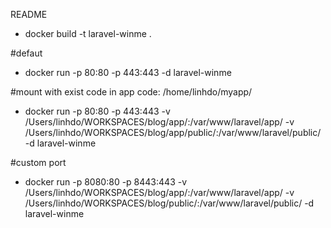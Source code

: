 README
- docker build -t laravel-winme .

#defaut
- docker run -p 80:80 -p 443:443 -d laravel-winme

#mount with exist code in app code: /home/linhdo/myapp/
- docker run -p 80:80 -p 443:443 -v /Users/linhdo/WORKSPACES/blog/app/:/var/www/laravel/app/ -v /Users/linhdo/WORKSPACES/blog/app/public/:/var/www/laravel/public/ -d laravel-winme

#custom port
- docker run -p 8080:80 -p 8443:443 -v /Users/linhdo/WORKSPACES/blog/app/:/var/www/laravel/app/ -v /Users/linhdo/WORKSPACES/blog/public/:/var/www/laravel/public/ -d laravel-winme